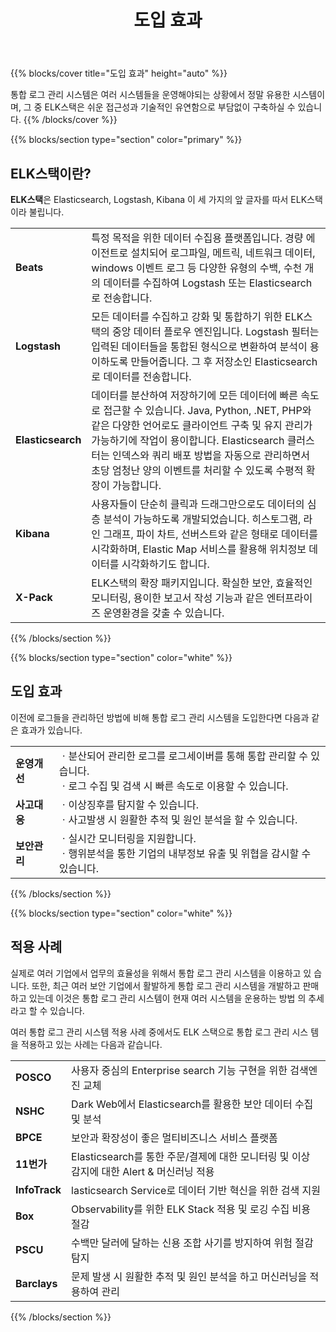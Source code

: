 ﻿---
title: 도입 효과
linkTitle: 도입 효과
layout: docs
---

{{% blocks/cover title="도입 효과" height="auto" %}}

 통합 로그 관리 시스템은 여러 시스템들을 운영해야되는 상황에서 정말 유용한 시스템이며, 그 중 ELK스택은 쉬운 접근성과 기술적인 유연함으로 부담없이 구축하실 수 있습니다.
{{% /blocks/cover %}}

{{% blocks/section type="section" color="primary" %}}

## **ELK스택이란?**

**ELK스택**은 Elasticsearch, Logstash, Kibana 이 세 가지의 앞 글자를 따서 ELK스택이라 불립니다.

<table>
  <tr>
   <td><strong>Beats</strong>
   </td>
   <td>특정 목적을 위한 데이터 수집용 플랫폼입니다.
경량 에이전트로 설치되어 로그파일, 메트릭, 네트워크 데이터, windows 이벤트 로그 등 
다양한 유형의 수백, 수천 개의 데이터를 수집하여 Logstash 또는 Elasticsearch로 전송합니다.
   </td>
  </tr>
  <tr>
   <td><strong>Logstash</strong>
   </td>
   <td>모든 데이터를 수집하고 강화 및 통합하기 위한 ELK스택의 중앙 데이터 플로우 엔진입니다.
Logstash 필터는 입력된 데이터들을 통합된 형식으로 변환하여 분석이 용이하도록 만들어줍니다. 
그 후 저장소인 Elasticsearch로 데이터를 전송합니다.
   </td>
  </tr>
  <tr>
   <td><strong>Elasticsearch</strong>
   </td>
   <td>데이터를 분산하여 저장하기에 모든 데이터에 빠른 속도로 접근할 수 있습니다.
Java, Python, .NET, PHP와 같은 다양한 언어로도 클라이언트 구축 및 유지 관리가 가능하기에 작업이 용이합니다.
Elasticsearch 클러스터는 인덱스와 쿼리 배포 방법을 자동으로 관리하면서 초당 엄청난 양의 이벤트를 처리할 수 있도록 수평적 확장이 가능합니다.
   </td>
  </tr>
  <tr>
   <td><strong>Kibana</strong>
   </td>
   <td>사용자들이 단순히 클릭과 드래그만으로도 데이터의 심층 분석이 가능하도록 개발되었습니다.
히스토그램, 라인 그래프, 파이 차트, 선버스트와 같은 형태로 데이터를 시각화하며, 
Elastic Map 서비스를 활용해 위치정보 데이터를 시각화하기도 합니다.
   </td>
  </tr>
  <tr>
   <td><strong>X-Pack</strong>
   </td>
   <td>ELK스택의 확장 패키지입니다.
확실한 보안, 효율적인 모니터링, 용이한 보고서 작성 기능과 같은 엔터프라이즈 운영환경을 갖출 수 있습니다.
   </td>
  </tr>
</table>

{{% /blocks/section %}}

{{% blocks/section type="section" color="white" %}}

## **도입 효과**

 이전에 로그들을 관리하던 방법에 비해 통합 로그 관리 시스템을 도입한다면 다음과 같은 효과가 있습니다.

<table>
  <tr>
   <td><strong>운영개선</strong>
   </td>
   <td>ㆍ분산되어 관리한 로그를 로그세이버를 통해 통합 관리할 수 있습니다. <br>
ㆍ로그 수집 및 검색 시 빠른 속도로 이용할 수 있습니다.
   </td>
  </tr>
    <tr>
   <td><strong>사고대응</strong>
   </td>
   <td>ㆍ이상징후를 탐지할 수 있습니다. <br>
ㆍ사고발생 시 원활한 추적 및 원인 분석을 할 수 있습니다. <br>
   </td>
  </tr>
    <tr>
   <td><strong>보안관리</strong>
   </td>
   <td>ㆍ실시간 모니터링을 지원합니다. <br>
   ㆍ행위분석을 통한 기업의 내부정보 유출 및 위협을 감시할 수 있습니다.
   </td>
  </tr>
</table>

{{% /blocks/section %}}

{{% blocks/section type="section" color="white" %}}

## **적용 사례**

 실제로 여러 기업에서 업무의 효율성을 위해서 통합 로그 관리 시스템을 이용하고 있 습니다. 또한, 최근 여러 보안 기업에서 활발하게 통합 로그 관리 시스템을 개발하고 판매하고 있는데 이것은 통합 로그 관리 시스템이 현재 여러 시스템을 운용하는 방법 의 추세라고 할 수 있습니다.

 여러 통합 로그 관리 시스템 적용 사례 중에서도 ELK 스택으로 통합 로그 관리 시스 템을 적용하고 있는 사례는 다음과 같습니다.

<table>
  <tr>
   <td><strong>POSCO</strong>
   </td>
   <td>사용자 중심의 Enterprise search 기능 구현을 위한 검색엔진 교체 
   </td>
  </tr>
    <tr>
   <td><strong>NSHC</strong>
   </td>
   <td>Dark Web에서 Elasticsearch를 활용한 보안 데이터 수집 및 분석
   </td>
  </tr>
    <tr>
   <td><strong>BPCE</strong>
   </td>
   <td>보안과 확장성이 좋은 멀티비즈니스 서비스 플랫폼
   </td>
  </tr>
    <tr>
   <td><strong>11번가</strong>
   </td>
   <td>Elasticsearch를 통한 주문/결제에 대한 모니터링 및 이상 감지에 대한 Alert & 머신러닝 적용
   </td>
  </tr>
    <tr>
   <td><strong>InfoTrack</strong>
   </td>
   <td>lasticsearch Service로 데이터 기반 혁신을 위한 검색 지원
   </td>
  </tr>
    <tr>
   <td><strong>Box</strong>
   </td>
   <td>Observability를 위한 ELK Stack 적용 및 로깅 수집 비용 절감
   </td>
  </tr>
    <tr>
   <td><strong>PSCU</strong>
   </td>
   <td>수백만 달러에 달하는 신용 조합 사기를 방지하여 위험 절감 탐지
   </td>
  </tr>
    <tr>
   <td><strong>Barclays</strong>
   </td>
   <td>문제 발생 시 원활한 추적 및 원인 분석을 하고 머신러닝을 적용하여 관리
   </td>
  </tr>
</table>
{{% /blocks/section %}}
